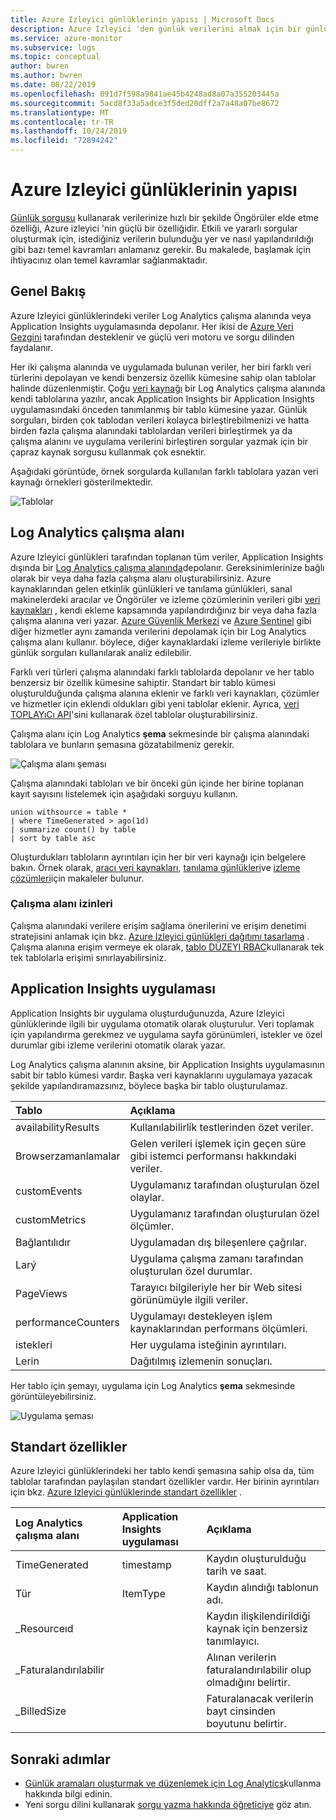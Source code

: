 ```yaml
---
title: Azure Izleyici günlüklerinin yapısı | Microsoft Docs
description: Azure Izleyici 'den günlük verilerini almak için bir günlük sorgusu gerekir.  Bu makalede, yeni günlük sorgularının Azure Izleyici 'de nasıl kullanıldığı açıklanır ve bir tane oluşturmadan önce anlamanız gereken kavramlar sağlanır.
ms.service: azure-monitor
ms.subservice: logs
ms.topic: conceptual
author: bwren
ms.author: bwren
ms.date: 08/22/2019
ms.openlocfilehash: 091d7f598a9841ae45b4248ad8a07a355203445a
ms.sourcegitcommit: 5acd8f33a5adce3f5ded20dff2a7a48a07be8672
ms.translationtype: MT
ms.contentlocale: tr-TR
ms.lasthandoff: 10/24/2019
ms.locfileid: "72894242"
---
```

# <a name="structure-of-azure-monitor-logs"></a>Azure Izleyici günlüklerinin yapısı
[Günlük sorgusu](log-query-overview.md) kullanarak verilerinize hızlı bir şekilde Öngörüler elde etme özelliği, Azure izleyici 'nin güçlü bir özelliğidir. Etkili ve yararlı sorgular oluşturmak için, istediğiniz verilerin bulunduğu yer ve nasıl yapılandırıldığı gibi bazı temel kavramları anlamanız gerekir. Bu makalede, başlamak için ihtiyacınız olan temel kavramlar sağlanmaktadır.

## <a name="overview"></a>Genel Bakış
Azure Izleyici günlüklerindeki veriler Log Analytics çalışma alanında veya Application Insights uygulamasında depolanır. Her ikisi de [Azure Veri Gezgini](/azure/data-explorer/) tarafından desteklenir ve güçlü veri motoru ve sorgu dilinden faydalanır.

Her iki çalışma alanında ve uygulamada bulunan veriler, her biri farklı veri türlerini depolayan ve kendi benzersiz özellik kümesine sahip olan tablolar halinde düzenlenmiştir. Çoğu [veri kaynağı](../platform/data-sources.md) bir Log Analytics çalışma alanında kendi tablolarına yazılır, ancak Application Insights bir Application Insights uygulamasındaki önceden tanımlanmış bir tablo kümesine yazar. Günlük sorguları, birden çok tablodan verileri kolayca birleştirebilmenizi ve hatta birden fazla çalışma alanındaki tablolardan verileri birleştirmek ya da çalışma alanını ve uygulama verilerini birleştiren sorgular yazmak için bir çapraz kaynak sorgusu kullanmak çok esnektir.

Aşağıdaki görüntüde, örnek sorgularda kullanılan farklı tablolara yazan veri kaynağı örnekleri gösterilmektedir.

![Tablolar](media/logs-structure/queries-tables.png)

## <a name="log-analytics-workspace"></a>Log Analytics çalışma alanı
Azure Izleyici günlükleri tarafından toplanan tüm veriler, Application Insights dışında bir [Log Analytics çalışma alanında](../platform/manage-access.md)depolanır. Gereksinimlerinize bağlı olarak bir veya daha fazla çalışma alanı oluşturabilirsiniz. Azure kaynaklarından gelen etkinlik günlükleri ve tanılama günlükleri, sanal makinelerdeki aracılar ve Öngörüler ve izleme çözümlerinin verileri gibi [veri kaynakları](../platform/data-sources.md) , kendi ekleme kapsamında yapılandırdığınız bir veya daha fazla çalışma alanına veri yazar. [Azure Güvenlik Merkezi](/azure/security-center/) ve [Azure Sentinel](/azure/sentinel/) gibi diğer hizmetler aynı zamanda verilerini depolamak için bir Log Analytics çalışma alanı kullanır. böylece, diğer kaynaklardaki izleme verileriyle birlikte günlük sorguları kullanılarak analiz edilebilir.

Farklı veri türleri çalışma alanındaki farklı tablolarda depolanır ve her tablo benzersiz bir özellik kümesine sahiptir. Standart bir tablo kümesi oluşturulduğunda çalışma alanına eklenir ve farklı veri kaynakları, çözümler ve hizmetler için eklendi oldukları gibi yeni tablolar eklenir. Ayrıca, [veri TOPLAYıCı API](../platform/data-collector-api.md)'sini kullanarak özel tablolar oluşturabilirsiniz.

Çalışma alanı için Log Analytics **şema** sekmesinde bir çalışma alanındaki tablolara ve bunların şemasına gözatabilmeniz gerekir.

![Çalışma alanı şeması](media/scope/workspace-schema.png)

Çalışma alanındaki tabloları ve bir önceki gün içinde her birine toplanan kayıt sayısını listelemek için aşağıdaki sorguyu kullanın. 

```Kusto
union withsource = table * 
| where TimeGenerated > ago(1d)
| summarize count() by table
| sort by table asc
```
Oluşturdukları tabloların ayrıntıları için her bir veri kaynağı için belgelere bakın. Örnek olarak, [aracı veri kaynakları](../platform/agent-data-sources.md), [tanılama günlükleri](../platform/diagnostic-logs-schema.md)ve [izleme çözümleri](../insights/solutions-inventory.md)için makaleler bulunur.

### <a name="workspace-permissions"></a>Çalışma alanı izinleri
Çalışma alanındaki verilere erişim sağlama önerilerini ve erişim denetimi stratejisini anlamak için bkz. [Azure Izleyici günlükleri dağıtımı tasarlama](../platform/design-logs-deployment.md) . Çalışma alanına erişim vermeye ek olarak, [tablo DÜZEYI RBAC](../platform/manage-access.md#table-level-rbac)kullanarak tek tek tablolarla erişimi sınırlayabilirsiniz.

## <a name="application-insights-application"></a>Application Insights uygulaması
Application Insights bir uygulama oluşturduğunuzda, Azure Izleyici günlüklerinde ilgili bir uygulama otomatik olarak oluşturulur. Veri toplamak için yapılandırma gerekmez ve uygulama sayfa görünümleri, istekler ve özel durumlar gibi izleme verilerini otomatik olarak yazar.

Log Analytics çalışma alanının aksine, bir Application Insights uygulamasının sabit bir tablo kümesi vardır. Başka veri kaynaklarını uygulamaya yazacak şekilde yapılandıramazsınız, böylece başka bir tablo oluşturulamaz. 

| Tablo | Açıklama | 
|:---|:---|
| availabilityResults | Kullanılabilirlik testlerinden özet veriler. |
| Browserzamanlamalar      | Gelen verileri işlemek için geçen süre gibi istemci performansı hakkındaki veriler. |
| customEvents        | Uygulamanız tarafından oluşturulan özel olaylar. |
| customMetrics       | Uygulamanız tarafından oluşturulan özel ölçümler. |
| Bağlantılıdır        | Uygulamadan dış bileşenlere çağrılar. |
| Larý          | Uygulama çalışma zamanı tarafından oluşturulan özel durumlar. |
| PageViews           | Tarayıcı bilgileriyle her bir Web sitesi görünümüyle ilgili veriler. |
| performanceCounters | Uygulamayı destekleyen işlem kaynaklarından performans ölçümleri. |
| istekleri            | Her uygulama isteğinin ayrıntıları.  |
| Lerin              | Dağıtılmış izlemenin sonuçları. |

Her tablo için şemayı, uygulama için Log Analytics **şema** sekmesinde görüntüleyebilirsiniz.

![Uygulama şeması](media/scope/application-schema.png)

## <a name="standard-properties"></a>Standart özellikler
Azure Izleyici günlüklerindeki her tablo kendi şemasına sahip olsa da, tüm tablolar tarafından paylaşılan standart özellikler vardır. Her birinin ayrıntıları için bkz. [Azure Izleyici günlüklerinde standart özellikler](../platform/log-standard-properties.md) .

| Log Analytics çalışma alanı | Application Insights uygulaması | Açıklama |
|:---|:---|:---|
| TimeGenerated | timestamp  | Kaydın oluşturulduğu tarih ve saat. |
| Tür          | ItemType   | Kaydın alındığı tablonun adı. |
| _Resourceıd   |            | Kaydın ilişkilendirildiği kaynak için benzersiz tanımlayıcı. |
| _Faturalandırılabilir   |            | Alınan verilerin faturalandırılabilir olup olmadığını belirtir. |
| _BilledSize   |            | Faturalanacak verilerin bayt cinsinden boyutunu belirtir. |

## <a name="next-steps"></a>Sonraki adımlar
- [Günlük aramaları oluşturmak ve düzenlemek için Log Analytics](../log-query/portals.md)kullanma hakkında bilgi edinin.
- Yeni sorgu dilini kullanarak [sorgu yazma hakkında öğreticiye](../log-query/get-started-queries.md) göz atın.

